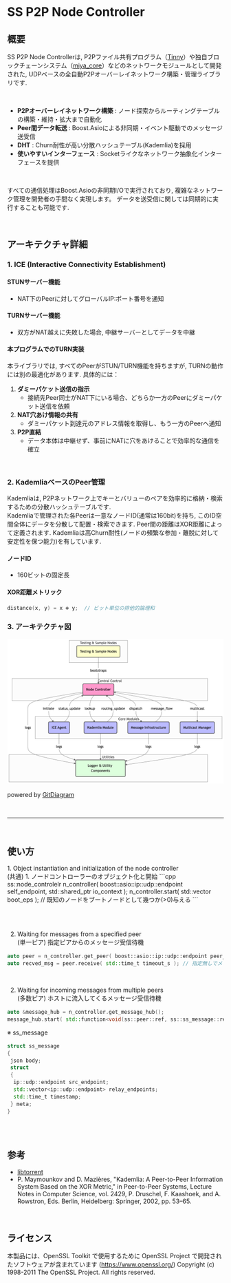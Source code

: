 # SS P2P Node Controller

## 概要
SS P2P Node Controllerは, P2Pファイル共有プログラム（[Tinny](https://github.com/y6-maenaka/Tinny)）や独自ブロックチェーンシステム（[miya_core](https://github.com/y6-maenaka/miya_core)）などのネットワークモジュールとして開発された, UDPベースの全自動P2Pオーバーレイネットワーク構築・管理ライブラリです.


<br>

- **P2Pオーバーレイネットワーク構築** : ノード探索からルーティングテーブルの構築・維持・拡大まで自動化
- **Peer間データ転送** : Boost.Asioによる非同期・イベント駆動でのメッセージ送受信
- **DHT** : Churn耐性が高い分散ハッシュテーブル(Kademlia)を採用
- **使いやすいインターフェース** : Socketライクなネットワーク抽象化インターフェースを提供

<br>

すべての通信処理はBoost.Asioの非同期I/Oで実行されており, 複雑なネットワーク管理を開発者の手間なく実現します。
データを送受信に関しては同期的に実行することも可能です.

<br>

## アーキテクチャ詳細

### 1. ICE (Interactive Connectivity Establishment)

#### STUNサーバー機能

- NAT下のPeerに対してグローバルIP:ポート番号を通知

#### TURNサーバー機能

- 双方がNAT越えに失敗した場合, 中継サーバーとしてデータを中継

#### 本プログラムでのTURN実装

本ライブラリでは, すべてのPeerがSTUN/TURN機能を持ちますが, TURNの動作には別の最適化があります. 具体的には：

1. **ダミーパケット送信の指示**
   - 接続先Peer同士がNAT下にいる場合、どちらか一方のPeerにダミーパケット送信を依頼
2. **NAT穴あけ情報の共有**
   - ダミーパケット到達元のアドレス情報を取得し、もう一方のPeerへ通知
3. **P2P直結**
   - データ本体は中継せず、事前にNATに穴をあけることで効率的な通信を確立

<br>

### 2. KademliaベースのPeer管理
Kademliaは, P2Pネットワーク上でキーとバリューのペアを効率的に格納・検索するための分散ハッシュテーブルです.<br>
Kademliaで管理された各Peerは一意なノードID(通常は160bit)を持ち, このID空間全体にデータを分散して配置・検索できます. Peer間の距離はXOR距離によって定義されます.
Kademliaは高Churn耐性(ノードの頻繁な参加・離脱に対して安定性を保つ能力)を有しています.

#### ノードID

- 160ビットの固定長

#### XOR距離メトリック

```cpp
distance(x, y) = x ⊕ y;  // ビット単位の排他的論理和
```

### 3. アーキテクチャ図
<a href="https://gitdiagram.com/y6-maenaka/ss_p2p_node_controller"><img src="https://github.com/y6-maenaka/ss_p2p_node_controller/blob/main/images/diagram.png"></a>
<p>powered by <a href="https://gitdiagram.com/">GitDiagram</a></p>


<br><hr><br>

<h2>使い方</h2>
1. Object instantiation and initialization of the node controller <br>
(共通) 1. ノードコントローラーのオブジェクト化と開始
```cpp
ss::node_controlelr n_controller( boost::asio::ip::udp::endpoint self_endpoint, std::shared_ptr<boost::asio::io_context> io_context );
n_controller.start( std::vector<boost::asio::ip::udp::endpoint> boot_eps ); // 既知のノードをブートノードとして幾つか(>0)与える
```

<br><br>

2. Waiting for messages from a specified peer <br>
(単一ピア) 指定ピアからのメッセージ受信待機
```cpp
auto peer = n_controller.get_peer( boost::asio::ip::udp::endpoint peer_udp_endpoint );
auto recved_msg = peer.receive( std::time_t timeout_s ); // 指定無しでメッセージが到着するまでブロッキング
```

<br>

2. Waiting for incoming messages from multiple peers <br>
(多数ピア) ホストに流入してくるメッセージ受信待機
```cpp
auto &message_hub = n_controller.get_message_hub();
message_hub.start( std::function<void(ss::peer::ref, ss::ss_message::ref)> receive_handler );
```

※ ss_message
```cpp
struct ss_message
{
 json body;
 struct
 {
  ip::udp::endpoint src_endpoint;
  std::vector<ip::udp::endpoint> relay_endpoints;
  std::time_t timestamp;
 } meta;
}
```

<br><br>


## 参考

<ul>
<li><a href="https://github.com/arvidn/libtorrent">libtorrent</a> <br></li>
<li>P. Maymounkov and D. Mazières, "Kademlia: A Peer-to-Peer Information System Based on the XOR Metric," in Peer-to-Peer Systems, Lecture Notes in Computer Science, vol. 2429, P. Druschel, F. Kaashoek, and A. Rowstron, Eds. Berlin, Heidelberg: Springer, 2002, pp. 53–65.</li>
</ul>

<br>

## ライセンス
本製品には、OpenSSL Toolkit で使用するために OpenSSL Project で開発されたソフトウェアが含まれています (https://www.openssl.org/)
Copyright (c) 1998-2011 The OpenSSL Project. All rights reserved.


